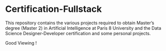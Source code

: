 # Certification-Fullstack
This repository contains the various projects required to obtain Master’s degree (Master 2) in Artificial Intelligence at Paris 8 University and the Data Science Designer-Developer certification and some personal projects.

Good Viewing !
